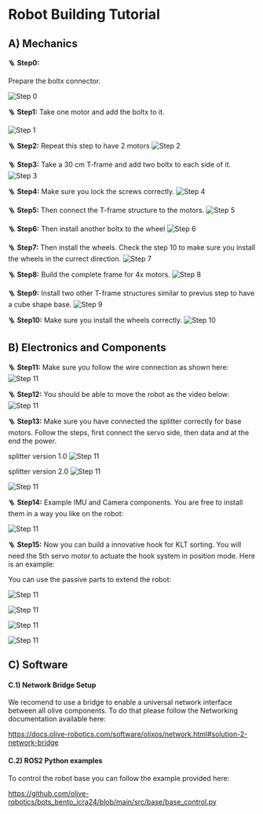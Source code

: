 # Robot Building Tutorial

## A) Mechanics 

🪜 **Step0:**

Prepare the boltx connector.

![Step 0](images/boltx.JPG)

🪜 **Step1:**
Take one motor and add the boltx to it.

![Step 1](images/1.JPG)

🪜 **Step2:**
Repeat this step to have 2 motors
![Step 2](images/2.JPG)

🪜 **Step3:**
Take a 30 cm T-frame and add two boltx to each side of it.
![Step 3](images/3.JPG)

🪜 **Step4:**
Make sure you lock the screws correctly.
![Step 4](images/4.JPG)

🪜 **Step5:**
Then connect the T-frame structure to the motors.
![Step 5](images/5.JPG)

🪜 **Step6:**
Then install another boltx to the wheel
![Step 6](images/7.JPG)

🪜 **Step7:**
Then install the wheels. Check the step 10 to make sure you install the wheels in the currect direction.
![Step 7](images/8.JPG)

🪜 **Step8:**
Build the complete frame for 4x motors.
![Step 8](images/9.JPG)

🪜 **Step9:**
Install two other T-frame structures similar to previus step to have a cube shape base.
![Step 9](images/10.JPG)

🪜 **Step10:**
Make sure you install the wheels correctly.
![Step 10](images/11.JPG)

## B) Electronics and Components

🪜 **Step11:**
Make sure you follow the wire connection as shown here:
![Step 11](images/ant_wire4.png)

🪜 **Step12:**
You should be able to move the robot as the video below:
![Step 11](images/antm.gif)

🪜 **Step13:**
Make sure you have connected the splitter correctly for base motors. Follow the steps, first connect the servo side, then data and at the end the power. 

splitter version 1.0
![Step 11](images/splitter2.png)

splitter version 2.0
![Step 11](images/motor_12v_example.JPG)

![Step 11](images/daisy_chain.gif)

🪜 **Step14:**
Example IMU and Camera components. You are free to install them in a way you like on the robot:

![Step 11](images/imu_camera.JPG)

🪜 **Step15:**
Now you can build a innovative hook for KLT sorting. You will need the 5th servo motor to actuate the hook system in position mode. Here is an example:

You can use the passive parts to extend the robot:

![Step 11](images/passive.JPG)

![Step 11](images/robot_example.JPG)

![Step 11](images/robot_klt_example.JPG)

![Step 11](images/hook_example.JPG)


## C) Software

#### C.1) Network Bridge Setup

We recomend to use a bridge to enable a universal network interface between all olive components. To do that please follow the Networking documentation available here:

https://docs.olive-robotics.com/software/olixos/network.html#solution-2-network-bridge

#### C.2) ROS2 Python examples

To control the robot base you can follow the example provided here:

https://github.com/olive-robotics/bots_bento_icra24/blob/main/src/base/base_control.py




